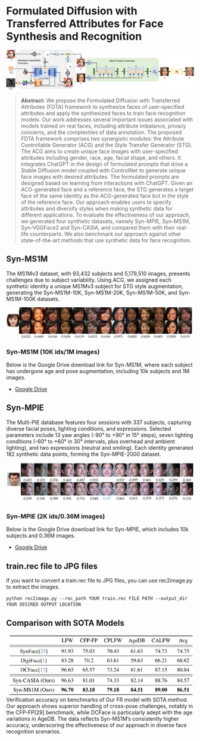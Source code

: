 # Formulated Diffusion with Transferred Attributes for Face Synthesis and Recognition
![workflow.png](workflow6.jpg)
> **Abstract:** We propose the Formulated Diffusion with Transferred Attributes (FDTA) framework to synthesize faces of user-specified attributes and apply the synthesized faces to train face recognition models. Our work addresses several important issues associated with models trained on real faces, including attribute imbalance, privacy concerns, and the complexities of data annotation. The proposed FDTA framework comprises two synergistic modules: the Attribute Controllable Generator (ACG) and the Style Transfer Generator (STG). The ACG aims to create unique face images with user-specified attributes including gender, race, age, facial shape, and others. It integrates ChatGPT in the design of formulated prompts that drive a Stable Diffusion model coupled with ControlNet to generate unique face images with desired attributes. The formulated prompts are designed based on learning from interactions with ChatGPT. Given an ACG-generated face and a reference face, the STG generates a target face of the same identity as the ACG-generated face but in the style of the reference face. Our approach enables users to specify attributes and diversify styles when making synthetic data for different applications. To evaluate the effectiveness of our approach, we generated four synthetic datasets, namely Syn-MPIE, Syn-MS1M, Syn-VGGFace2 and Syn-CASIA, and compared them with their real-life counterparts. We also benchmark our approach against other state-of-the-art methods that use synthetic data for face recognition.
>
> 
## Syn-MS1M 
The MS1Mv3 dataset, with 93,432 subjects and 5,179,510 images, presents challenges due to subject variability. Using ACG, we assigned each synthetic identity a unique MS1Mv3 subject for STG style augmentation, generating the Syn-MS1M-10K, Syn-MS1M-20K, Syn-MS1M-50K, and Syn-MS1M-100K datasets.

![ms1m_sample.jpg](ms1m_sample.jpg)

### Syn-MS1M (10K ids/1M images)
Below is the Google Drive download link for Syn-MS1M, where each subject has undergone age and pose augmentation, including 10k subjects and 1M images.
- [Google Drive](https://drive.google.com/drive/folders/1TN_FftxXr_IP0iqsnu11itPGpCyfpYTo?usp=sharing)

## Syn-MPIE 
The Multi-PIE database features four sessions with 337 subjects, capturing diverse facial poses, lighting conditions, and expressions. Selected parameters include 13 yaw angles (-90° to +90° in 15° steps), seven lighting conditions (-60° to +60° in 30° intervals, plus overhead and ambient lighting), and two expressions (neutral and smiling). Each identity generated 182 synthetic data points, forming the Syn-MPIE-2000 dataset.

![mpie_sample.jpg](mpie_sample.jpg)

### Syn-MPIE (2K ids/0.36M images)
Below is the Google Drive download link for Syn-MPIE, which includes 10k subjects and 0.36M images.
- [Google Drive](https://drive.google.com/drive/folders/1NQgHm_CM7zgnXtq_Vs5K6Y3s3zmEu8ZT?usp=sharing)

## train.rec file to JPG files 
If you want to convert a train.rec file to JPG files, you can use rec2image.py to extract the images.

```
python rec2image.py --rec_path YOUR train.rec FILE PATH --output_dir YOUR DESIRED OUTPUT LOCATION
```

## Comparison with SOTA Models 
![table1.jpg](table1.jpg)
Verification accuracy on benchmarks of Our FR model with SOTA method. Our approach shows superior handling of cross-pose challenges, 
notably in the CFP-FP[29] benchmark, while DCFace is particularly adept with the age variations in AgeDB. 
The data reflects Syn-MS1M’s consistently higher accuracy, underscoring the effectiveness of our approach in diverse face recognition scenarios.

